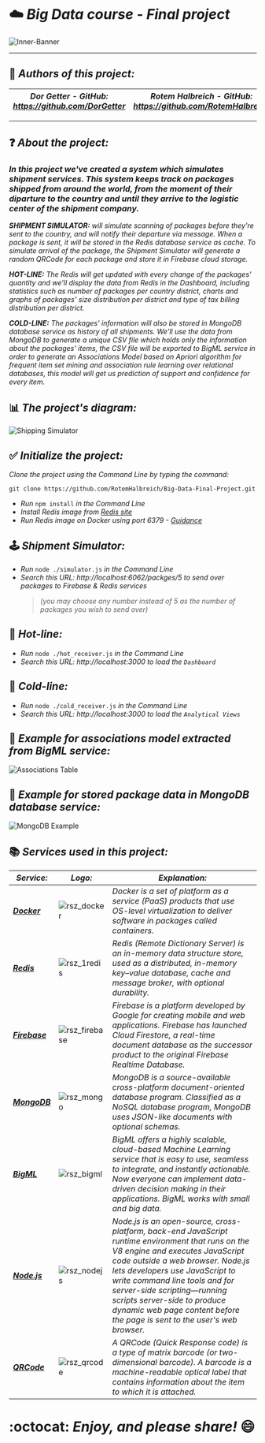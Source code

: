 # :cloud: *Big Data course - Final project*

![Inner-Banner](https://user-images.githubusercontent.com/66558110/138529732-71124200-bb75-47f0-a6a9-52cc2c306204.jpg)

-----------------------------------------------------------------------------------------------------------
## :pencil: *Authors of this project:*
| *Dor Getter  -  GitHub: https://github.com/DorGetter* | *Rotem Halbreich  -  GitHub: https://github.com/RotemHalbreich* |
------------------------------------------------------|----------------------------------------------------
-----------------------------------------------------------------------------------------------------------
## :question: *About the project:*
### *In this project we've created a system which simulates shipment services. This system keeps track on packages shipped from around the world, from the moment of their diparture to the country and until they arrive to the logistic center of the shipment company.*


*__SHIPMENT SIMULATOR:__  will simulate scanning of packages before they're sent to the country, and will notify their departure via message. When a package is sent, it will be stored in the Redis database service as cache. To simulate arrival of the package, the Shipment Simulator will generate a random QRCode for each package and store it in Firebase cloud storage.*

*__HOT-LINE:__  The Redis will get updated with every change of the packages' quantity and we'll display the data from Redis in the Dashboard, including statistics such as number of packages per country district, charts and graphs of packages' size distribution per district and type of tax billing distribution per district.*

*__COLD-LINE:__  The packages' information will also be stored in MongoDB database service as history of all shipments. We'll use the data from MongoDB to generate a unique CSV file which holds only the information about the packages' items, the CSV file will be exported to BigML service in order to generate an Associations Model based on Apriori algorithm for frequent item set mining and association rule learning over relational databases, this model will get us prediction of support and confidence for every item.*

## :bar_chart: *The project's diagram:*
![Shipping Simulator](https://user-images.githubusercontent.com/66558110/137342555-ea34c2d2-28d6-458f-94e8-5d74a2ec39e8.png)

## :white_check_mark: *Initialize the project:*
*Clone the project using the Command Line by typing the command:*

`git clone https://github.com/RotemHalbreich/Big-Data-Final-Project.git`
* *Run* `npm install` *in the Command Line*
* *Install Redis image from [Redis site](https://hub.docker.com/_/redis)*
* *Run Redis image on Docker using port 6379 - [Guidance ](https://www.youtube.com/watch?v=YhXeiB_1-uk&list=PL9nWRykSBSFjj3mulDfc6Al4v8ORNKzaM&index=2&ab_channel=BeABetterDev)*

## :joystick: *Shipment Simulator:*

* *Run* `node ./simulator.js` *in the Command Line*
* *Search this URL: http://localhost:6062/packges/5 to send over packages to Firebase & Redis services* 
  > *(you may choose any number instead of 5 as the number of packages you wish to send over)*

## :hot_face: *Hot-line:*
* *Run* `node ./hot_receiver.js` *in the Command Line*
* *Search this URL: http://localhost:3000 to load the `Dashboard`*

## :cold_face: *Cold-line:*
* *Run* `node ./cold_receiver.js` *in the Command Line*
* *Search this URL: http://localhost:3000 to load the `Analytical Views`*

## :thought_balloon: *Example for associations model extracted from BigML service:*
![Associations Table](https://user-images.githubusercontent.com/66558110/138527098-8dcc1c17-8e75-46dd-8cef-308a3f4a0561.png)

## :leaves: *Example for stored package data in MongoDB database service:*
![MongoDB Example](https://user-images.githubusercontent.com/66558110/138555235-afd5e8ec-2295-40e5-bf55-e8ed57335f3d.png)

## :books: *Services used in this project:*
  *Service:* | *Logo:* | *Explanation:*
------------------------------------------------------|------------------------------------------------------|------------------------------------------------------
*__[Docker](https://www.docker.com/)__* | ![rsz_docker](https://user-images.githubusercontent.com/66558110/138525534-5b80cfff-9cc8-49d8-91ee-56dad30554ac.png) | *Docker is a set of platform as a service (PaaS) products that use OS-level virtualization to deliver software in packages called containers.*
*__[Redis](https://redis.io/)__* | ![rsz_1redis](https://user-images.githubusercontent.com/66558110/138525323-e48deafc-5d80-44cb-881c-543cbb9b4328.png) | *Redis (Remote Dictionary Server) is an in-memory data structure store, used as a distributed, in-memory key–value database, cache and message broker, with optional durability.*
*__[Firebase](https://firebase.google.com/)__* | ![rsz_firebase](https://user-images.githubusercontent.com/66558110/138526112-1f4f9d97-cc27-4cfa-ae9a-748839022443.png) | *Firebase is a platform developed by Google for creating mobile and web applications. Firebase has launched Cloud Firestore, a real-time document database as the successor product to the original Firebase Realtime Database.*
*__[MongoDB](https://www.mongodb.com/)__* | ![rsz_mongo](https://user-images.githubusercontent.com/66558110/138526141-b3b75e15-ca4c-4a79-b6eb-c76c935b98d8.png) | *MongoDB is a source-available cross-platform document-oriented database program. Classified as a NoSQL database program, MongoDB uses JSON-like documents with optional schemas.*
*__[BigML](https://bigml.com/)__* | ![rsz_bigml](https://user-images.githubusercontent.com/66558110/138526204-8149be8b-c540-4a35-b475-b0b94d32e375.png) | *BigML offers a highly scalable, cloud-based Machine Learning service that is easy to use, seamless to integrate, and instantly actionable. Now everyone can implement data-driven decision making in their applications. BigML works with small and big data.*
*__[Node.js](https://nodejs.org/en/)__* | ![rsz_nodejs](https://user-images.githubusercontent.com/66558110/138526220-82e94b3d-72c3-47fc-a698-2d31bfc8cb85.png) | *Node.js is an open-source, cross-platform, back-end JavaScript runtime environment that runs on the V8 engine and executes JavaScript code outside a web browser. Node.js lets developers use JavaScript to write command line tools and for server-side scripting—running scripts server-side to produce dynamic web page content before the page is sent to the user's web browser.*
*__[QRCode](https://en.wikipedia.org/wiki/QR_code)__* | ![rsz_qrcode](https://user-images.githubusercontent.com/66558110/138526484-f97cda37-1b6c-47b3-9850-ea254c390728.png) | *A QRCode (Quick Response code) is a type of matrix barcode (or two-dimensional barcode). A barcode is a machine-readable optical label that contains information about the item to which it is attached.*

# :octocat: *Enjoy, and please share!* :smile:
